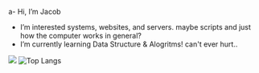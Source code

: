 a- Hi, I’m Jacob
- I’m interested systems, websites, and servers. maybe scripts and just how the computer works in general?
- I’m currently learning Data Structure & Alogritms! can't ever hurt.. 
<!---
jsacob/jsacob is a ✨ special ✨ repository because its `README.md` (this file) appears on your GitHub profile.
You can click the Preview link to take a look at your changes.
--->
![](https://leetcard.jacoblin.cool/jsacob?font=Dancing_Script) ![Top Langs](https://github-readme-stats.vercel.app/api/top-langs/?username=jsacob&hide_progress=true)

